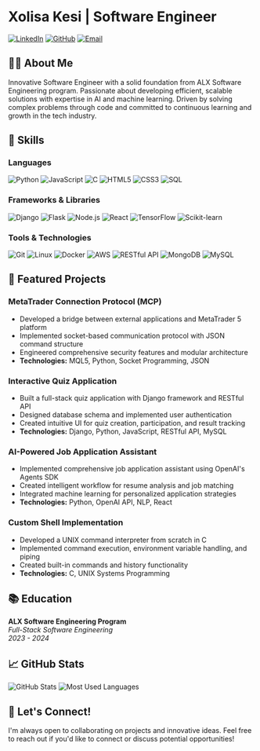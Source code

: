 # Xolisa Kesi | Software Engineer

[![LinkedIn](https://img.shields.io/badge/LinkedIn-Connect-blue)](https://www.linkedin.com/in/xolisa-kesi/)
[![GitHub](https://img.shields.io/badge/GitHub-Follow-181717?logo=github)](https://github.com/Xolisakesi)
[![Email](https://img.shields.io/badge/Email-Contact-red)](mailto:xolisakesi@gmail.com)

## 👨‍💻 About Me

Innovative Software Engineer with a solid foundation from ALX Software Engineering program. Passionate about developing efficient, scalable solutions with expertise in AI and machine learning. Driven by solving complex problems through code and committed to continuous learning and growth in the tech industry.

## 🔧 Skills

### Languages
![Python](https://img.shields.io/badge/Python-3776AB?style=flat&logo=python&logoColor=white)
![JavaScript](https://img.shields.io/badge/JavaScript-F7DF1E?style=flat&logo=javascript&logoColor=black)
![C](https://img.shields.io/badge/C-00599C?style=flat&logo=c&logoColor=white)
![HTML5](https://img.shields.io/badge/HTML5-E34F26?style=flat&logo=html5&logoColor=white)
![CSS3](https://img.shields.io/badge/CSS3-1572B6?style=flat&logo=css3&logoColor=white)
![SQL](https://img.shields.io/badge/SQL-4479A1?style=flat&logo=mysql&logoColor=white)

### Frameworks & Libraries
![Django](https://img.shields.io/badge/Django-092E20?style=flat&logo=django&logoColor=white)
![Flask](https://img.shields.io/badge/Flask-000000?style=flat&logo=flask&logoColor=white)
![Node.js](https://img.shields.io/badge/Node.js-339933?style=flat&logo=nodedotjs&logoColor=white)
![React](https://img.shields.io/badge/React-61DAFB?style=flat&logo=react&logoColor=black)
![TensorFlow](https://img.shields.io/badge/TensorFlow-FF6F00?style=flat&logo=tensorflow&logoColor=white)
![Scikit-learn](https://img.shields.io/badge/Scikit_Learn-F7931E?style=flat&logo=scikit-learn&logoColor=white)

### Tools & Technologies
![Git](https://img.shields.io/badge/Git-F05032?style=flat&logo=git&logoColor=white)
![Linux](https://img.shields.io/badge/Linux-FCC624?style=flat&logo=linux&logoColor=black)
![Docker](https://img.shields.io/badge/Docker-2496ED?style=flat&logo=docker&logoColor=white)
![AWS](https://img.shields.io/badge/AWS-232F3E?style=flat&logo=amazonaws&logoColor=white)
![RESTful API](https://img.shields.io/badge/RESTful_API-009688?style=flat&logo=fastapi&logoColor=white)
![MongoDB](https://img.shields.io/badge/MongoDB-47A248?style=flat&logo=mongodb&logoColor=white)
![MySQL](https://img.shields.io/badge/MySQL-4479A1?style=flat&logo=mysql&logoColor=white)

## 🚀 Featured Projects

### MetaTrader Connection Protocol (MCP)
- Developed a bridge between external applications and MetaTrader 5 platform
- Implemented socket-based communication protocol with JSON command structure
- Engineered comprehensive security features and modular architecture
- **Technologies:** MQL5, Python, Socket Programming, JSON

### Interactive Quiz Application
- Built a full-stack quiz application with Django framework and RESTful API
- Designed database schema and implemented user authentication
- Created intuitive UI for quiz creation, participation, and result tracking
- **Technologies:** Django, Python, JavaScript, RESTful API, MySQL

### AI-Powered Job Application Assistant
- Implemented comprehensive job application assistant using OpenAI's Agents SDK
- Created intelligent workflow for resume analysis and job matching
- Integrated machine learning for personalized application strategies
- **Technologies:** Python, OpenAI API, NLP, React

### Custom Shell Implementation
- Developed a UNIX command interpreter from scratch in C
- Implemented command execution, environment variable handling, and piping
- Created built-in commands and history functionality
- **Technologies:** C, UNIX Systems Programming

## 📚 Education

**ALX Software Engineering Program**  
*Full-Stack Software Engineering*  
*2023 - 2024*

## 📈 GitHub Stats

![GitHub Stats](https://github-readme-stats.vercel.app/api?username=Xolisakesi&show_icons=true&theme=tokyonight)
![Most Used Languages](https://github-readme-stats.vercel.app/api/top-langs/?username=Xolisakesi&layout=compact&theme=tokyonight)

## 🔗 Let's Connect!

I'm always open to collaborating on projects and innovative ideas. Feel free to reach out if you'd like to connect or discuss potential opportunities!
